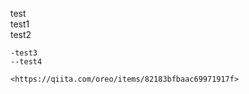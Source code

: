 test  
  test1  
    test2  
    
    -test3
    --test4
    
    <https://qiita.com/oreo/items/82183bfbaac69971917f>
    
